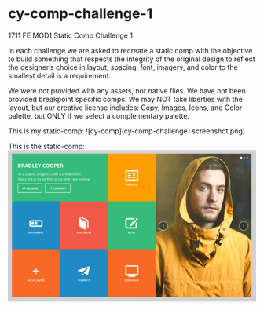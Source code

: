 # cy-comp-challenge-1
1711 FE MOD1 Static Comp Challenge 1

In each challenge we are asked to recreate a static comp with the objective to build something that respects the integrity of the original design to reflect the designer’s choice in layout, spacing, font, imagery, and color to the smallest detail is a requirement.

We were not provided with any assets, nor native files. We have not been provided breakpoint specific comps. We may NOT take liberties with the layout, but our creative license includes: Copy, Images, Icons, and Color palette, but ONLY if we select a complementary palette.

This is my static-comp:
![cy-comp](cy-comp-challenge1 screenshot.png)


This is the static-comp:
![turing-comp](static-comp-challenge-1.jpg)
